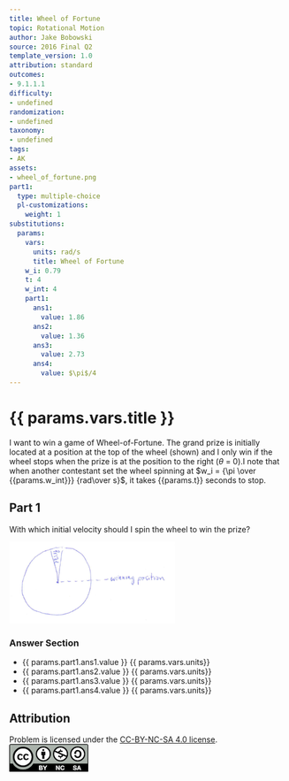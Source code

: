 ```yaml
---
title: Wheel of Fortune
topic: Rotational Motion
author: Jake Bobowski
source: 2016 Final Q2
template_version: 1.0
attribution: standard
outcomes:
- 9.1.1.1
difficulty:
- undefined
randomization:
- undefined
taxonomy:
- undefined
tags:
- AK
assets:
- wheel_of_fortune.png
part1:
  type: multiple-choice
  pl-customizations:
    weight: 1
substitutions:
  params:
    vars:
      units: rad/s
      title: Wheel of Fortune
    w_i: 0.79
    t: 4
    w_int: 4
    part1:
      ans1:
        value: 1.86
      ans2:
        value: 1.36
      ans3:
        value: 2.73
      ans4:
        value: $\pi$/4
---
```

# {{ params.vars.title }}
I want to win a game of Wheel-of-Fortune.
The grand prize is initially located at a position at the top of the wheel (shown) and I only win if the wheel stops when the prize is at the position to the right ($\theta$ = 0).I note that when another contestant set the wheel spinning at $w_i = {\pi \over {{params.w_int}}} {rad\over s}$, it takes {{params.t}} seconds to stop.
## Part 1

With which initial velocity should I spin the wheel to win the prize?

<img src="wheel_of_fortune.png" alt="Image of a wheel showing the winning section to be between the top center of the wheel, and approximately 10 degrees to the left." width=300>

### Answer Section

- {{ params.part1.ans1.value }} {{ params.vars.units}}
- {{ params.part1.ans2.value }} {{ params.vars.units}}
- {{ params.part1.ans3.value }} {{ params.vars.units}}
- {{ params.part1.ans4.value }} {{ params.vars.units}}

## Attribution

Problem is licensed under the [CC-BY-NC-SA 4.0 license](https://creativecommons.org/licenses/by-nc-sa/4.0/).<br> ![The Creative Commons 4.0 license requiring attribution-BY, non-commercial-NC, and share-alike-SA license.](https://raw.githubusercontent.com/firasm/bits/master/by-nc-sa.png)